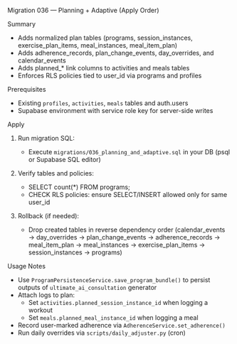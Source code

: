Migration 036 — Planning + Adaptive (Apply Order)

Summary
- Adds normalized plan tables (programs, session_instances, exercise_plan_items, meal_instances, meal_item_plan)
- Adds adherence_records, plan_change_events, day_overrides, and calendar_events
- Adds planned_* link columns to activities and meals tables
- Enforces RLS policies tied to user_id via programs and profiles

Prerequisites
- Existing `profiles`, `activities`, `meals` tables and auth.users
- Supabase environment with service role key for server-side writes

Apply
1) Run migration SQL:
   - Execute `migrations/036_planning_and_adaptive.sql` in your DB (psql or Supabase SQL editor)

2) Verify tables and policies:
   - SELECT count(*) FROM programs;
   - CHECK RLS policies: ensure SELECT/INSERT allowed only for same user_id

3) Rollback (if needed):
   - Drop created tables in reverse dependency order (calendar_events → day_overrides → plan_change_events → adherence_records → meal_item_plan → meal_instances → exercise_plan_items → session_instances → programs)

Usage Notes
- Use `ProgramPersistenceService.save_program_bundle()` to persist outputs of `ultimate_ai_consultation` generator
- Attach logs to plan:
  - Set `activities.planned_session_instance_id` when logging a workout
  - Set `meals.planned_meal_instance_id` when logging a meal
- Record user-marked adherence via `AdherenceService.set_adherence()`
- Run daily overrides via `scripts/daily_adjuster.py` (cron)


